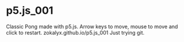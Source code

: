 # p5.js_001
Classic Pong made with p5.js. Arrow keys to move, mouse to move and click to restart. zokalyx.github.io/p5.js_001
Just trying git.